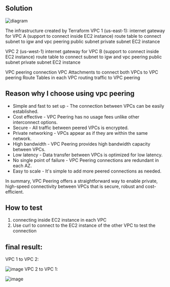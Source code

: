 ## Solution

![diagram](https://github.com/quangtung20/demo_interview/assets/79434671/b42746c3-18ad-4622-b20f-e4eb0e7653d7)

The infrastructure created by Terraform
VPC 1 (us-east-1):
  internet gateway for VPC A (support to connect inside EC2 instance)
  route table to connect subnet to igw and vpc peering
  public subnet
  private subnet
    EC2 instance

VPC 2 (us-west-1)
  internet gateway for VPC B (support to connect inside EC2 instance)
  route table to connect subnet to igw and vpc peering
  public subnet
  private subnet
    EC2 instance

VPC peering connection
VPC Attachments to connect both VPCs to VPC peering
Route Tables in each VPC routing traffic to VPC peering

## Reason why I choose using vpc peering
- Simple and fast to set up - The connection between VPCs can be easily established.
- Cost effective - VPC Peering has no usage fees unlike other interconnect options.
- Secure - All traffic between peered VPCs is encrypted.
- Private networking - VPCs appear as if they are within the same network.
- High bandwidth - VPC Peering provides high bandwidth capacity between VPCs.
- Low latency - Data transfer between VPCs is optimized for low latency.
- No single point of failure - VPC Peering connections are redundant in each AZ.
- Easy to scale - It's simple to add more peered connections as needed.

In summary, VPC Peering offers a straightforward way to enable private, high-speed connectivity between VPCs that is secure, robust and cost-efficient.

## How to test
1. connecting inside EC2 instance in each VPC
2. Use curl to connect to the EC2 instance of the other VPC to test the connection

## final result:
VPC 1 to VPC 2:

![image](https://github.com/quangtung20/demo_interview/assets/79434671/38529306-e6c7-4e4b-a7dc-6c5680c3ee8e)
VPC 2 to VPC 1:

![image](https://github.com/quangtung20/demo_interview/assets/79434671/873299c3-3d1c-437f-9f9d-1392dfcb6b3d)